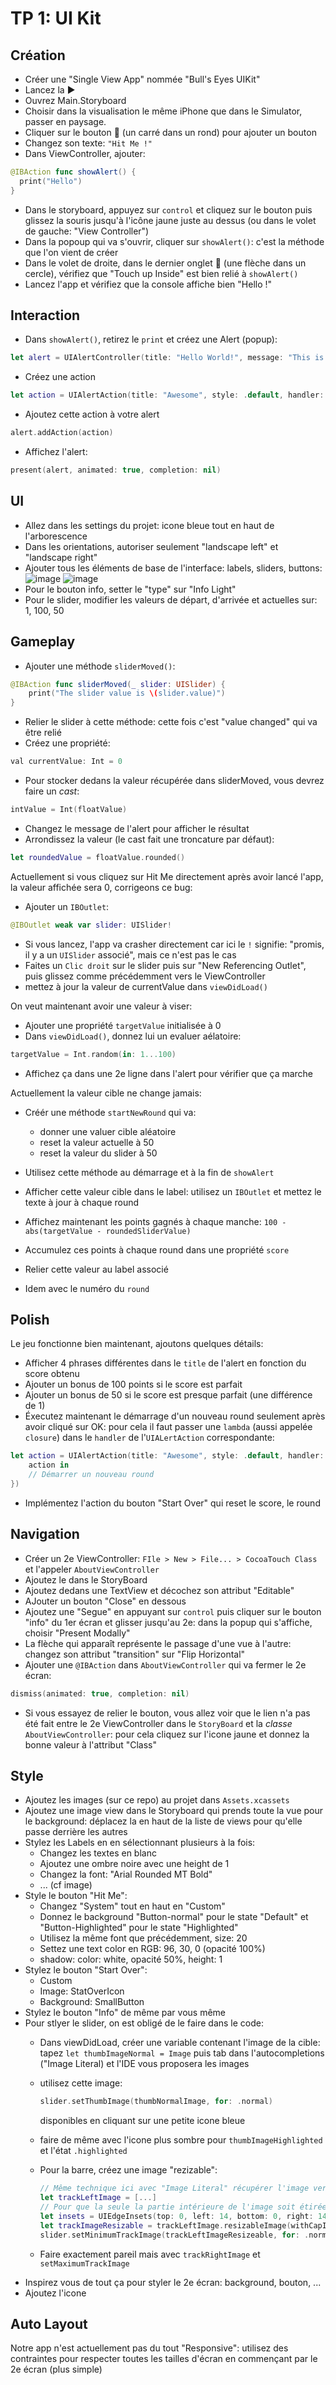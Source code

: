 # TP 1: UI Kit

## Création

- Créer une "Single View App" nommée "Bull's Eyes UIKit"
- Lancez la ▶
- Ouvrez Main.Storyboard
- Choisir dans la visualisation le même iPhone que dans le Simulator, passer en paysage.
- Cliquer sur le bouton  (un carré dans un rond) pour ajouter un bouton
- Changez son texte: `"Hit Me !"`
- Dans ViewController, ajouter:

```swift
@IBAction func showAlert() {
  print("Hello")
}
```

- Dans le storyboard, appuyez sur `control` et cliquez sur le bouton puis glissez la souris jusqu'à l'icône jaune juste au dessus (ou dans le volet de gauche: "View Controller")
- Dans la popoup qui va s'ouvrir, cliquer sur `showAlert()`: c'est la méthode que l'on vient de créer
- Dans le volet de droite, dans le dernier onglet  (une flèche dans un cercle), vérifiez que "Touch up Inside" est bien relié à `showAlert()`
- Lancez l'app et vérifiez que la console affiche bien "Hello !"

## Interaction

- Dans `showAlert()`, retirez le `print` et créez une Alert (popup):

```swift
let alert = UIAlertController(title: "Hello World!", message: "This is my first App!", prefferedStyle: .alert)
```

- Créez une action

```swift
let action = UIAlertAction(title: "Awesome", style: .default, handler: nil)
```

- Ajoutez cette action à votre alert

```swift
alert.addAction(action)
```

- Affichez l'alert:

```swift
present(alert, animated: true, completion: nil)
```

## UI

- Allez dans les settings du projet: icone bleue tout en haut de l'arborescence
- Dans les orientations, autoriser seulement "landscape left" et "landscape right"
- Ajouter tous les éléments de base de l'interface: labels, sliders, buttons:
![image](images/layout_2.png)
![image](images/layout_3.png)
- Pour le bouton info, setter le "type" sur "Info Light"
- Pour le slider, modifier les valeurs de départ, d'arrivée et actuelles sur: 1, 100, 50

## Gameplay

- Ajouter une méthode `sliderMoved()`:

```swift
@IBAction func sliderMoved(_ slider: UISlider) {
    print("The slider value is \(slider.value)")
}
```

- Relier le slider à cette méthode: cette fois c'est "value changed" qui va être relié
- Créez une propriété:

```swift
val currentValue: Int = 0
```

- Pour stocker dedans la valeur récupérée dans sliderMoved, vous devrez faire un *cast*:

```swift
intValue = Int(floatValue)
```

- Changez le message de l'alert pour afficher le résultat
- Arrondissez la valeur (le cast fait une troncature par défaut):

```swift
let roundedValue = floatValue.rounded()
```

Actuellement si vous cliquez sur Hit Me directement après avoir lancé l'app, la valeur affichée sera 0, corrigeons ce bug:

- Ajouter un `IBOutlet`:

```swift
@IBOutlet weak var slider: UISlider!
```

- Si vous lancez, l'app va crasher directement car ici le `!` signifie: "promis, il y a un `UISlider` associé", mais ce n'est pas le cas
- Faites un `Clic droit` sur le slider puis sur "New Referencing Outlet", puis glissez comme précédemment vers le ViewController
- mettez à jour la valeur de currentValue dans `viewDidLoad()`

On veut maintenant avoir une valeur à viser:

- Ajouter une propriété `targetValue` initialisée à 0
- Dans `viewDidLoad()`, donnez lui un evaluer aélatoire:

```swift
targetValue = Int.random(in: 1...100)
```

- Affichez ça dans une 2e ligne dans l'alert pour vérifier que ça marche

Actuellement la valeur cible ne change jamais:

- Créér une méthode `startNewRound` qui va:
  - donner une valuer cible aléatoire
  - reset la valeur actuelle à 50
  - reset la valeur du slider à 50
- Utilisez cette méthode au démarrage et à la fin de `showAlert`

- Afficher cette valeur cible dans le label: utilisez un `IBOutlet` et mettez le texte à jour à chaque round
- Affichez maintenant les points gagnés à chaque manche: `100 - abs(targetValue - roundedSliderValue)`
- Accumulez ces points à chaque round dans une propriété `score`
- Relier cette valeur au label associé
- Idem avec le numéro du `round`

## Polish

Le jeu fonctionne bien maintenant, ajoutons quelques détails:

- Afficher 4 phrases différentes dans  le `title` de l'alert en fonction du score obtenu
- Ajouter un bonus de 100 points si le score est parfait
- Ajouter un bonus de 50 si le score est presque parfait (une différence de 1)
- Éxecutez maintenant le démarrage d'un nouveau round seulement après avoir cliqué sur OK: pour cela il faut passer une `lambda` (aussi appelée `closure`) dans le `handler` de l'`UIALertAction` correspondante:

```swift
let action = UIAlertAction(title: "Awesome", style: .default, handler: {
    action in
    // Démarrer un nouveau round
})
```

- Implémentez l'action du bouton "Start Over" qui reset le score, le round

## Navigation

- Créer un 2e ViewController: `FIle > New > File... > CocoaTouch Class` et l'appeler `AboutViewController`
- Ajoutez le dans le StoryBoard
- Ajoutez dedans une TextView et décochez son attribut "Editable"
- AJouter un bouton "Close" en dessous
- Ajoutez une "Segue" en appuyant sur `control` puis cliquer sur le bouton "info" du 1er écran et glisser jusqu'au 2e: dans la popup qui s'affiche, choisir "Present Modally"
- La flèche qui apparaît représente le passage d'une vue à l'autre: changez son attribut "transition" sur "Flip Horizontal"
- Ajouter une `@IBAction` dans `AboutViewController` qui va fermer le 2e écran:

```swift
dismiss(animated: true, completion: nil)
```

- Si vous essayez de relier le bouton, vous allez voir que le lien n'a pas été fait entre le 2e ViewController dans le `StoryBoard` et la *classe* `AboutViewController`: pour cela cliquez sur l'icone jaune et donnez la bonne valeur à l'attribut "Class"

## Style

- Ajoutez les images (sur ce repo) au projet dans `Assets.xcassets`
- Ajoutez une image view dans le Storyboard qui prends toute la vue pour le background: déplacez la en haut de la liste de views pour qu'elle passe derrière les autres
- Stylez les Labels en en sélectionnant plusieurs à la fois:
  - Changez les textes en blanc
  - Ajoutez une ombre noire avec une height de 1
  - Changez la font: "Arial Rounded MT Bold"
  - ... (cf image)
- Style le bouton "Hit Me":
  - Changez "System" tout en haut en "Custom"
  - Donnez le background "Button-normal" pour le state "Default" et  "Button-Highlighted" pour le state "Highlighted"
  - Utilisez la même font que précédemment, size: 20
  - Settez une text color en RGB: 96, 30, 0 (opacité 100%)
  - shadow: color: white, opacité 50%, height: 1
- Stylez le bouton "Start Over":
  - Custom
  - Image: StatOverIcon
  - Background: SmallButton
- Stylez le bouton "Info" de même par vous même
- Pour stlyer le slider, on est obligé de le faire dans le code:
  - Dans viewDidLoad, créer une variable contenant l'image de la cible: tapez `let thumbImageNormal = Image` puis tab dans l'autocompletions ("Image Literal) et l'IDE vous proposera les images
  - utilisez cette image:

    ```swift
    slider.setThumbImage(thumbNormalImage, for: .normal)
    ```

    disponibles en cliquant sur une petite icone bleue
  - faire de même avec l'icone plus sombre pour `thumbImageHighlighted` et l'état `.highlighted`
  - Pour la barre, créez une image "rezizable":

    ```swift
    // Même technique ici avec "Image Literal" récupérer l'image verte:
    let trackLeftImage = [...]
    // Pour que la seule la partie intérieure de l'image soit étirée, pas les bords:
    let insets = UIEdgeInsets(top: 0, left: 14, bottom: 0, right: 14)
    let trackImageResizable = trackLeftImage.resizableImage(withCapInsets: insets)
    slider.setMinimumTrackImage(trackLeftImageResizeable, for: .normal)
    ```

  - Faire exactement pareil mais avec `trackRightImage` et `setMaximumTrackImage`
- Inspirez vous de tout ça pour styler le 2e écran: background, bouton, ...
- Ajoutez l'icone

## Auto Layout

Notre app n'est actuellement pas du tout "Responsive": utilisez des contraintes pour respecter toutes les tailles d'écran en commençant par le 2e écran (plus simple)
